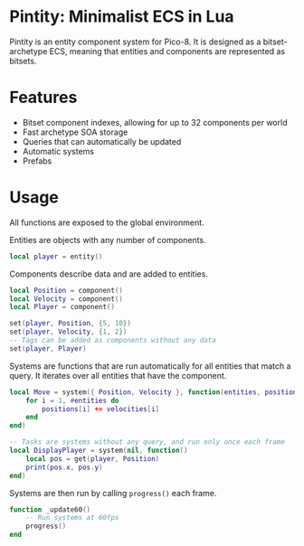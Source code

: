 # Pintity: Minimalist ECS in Lua

Pintity is an entity component system for Pico-8.
It is designed as a bitset-archetype ECS, meaning that entities and components are represented as bitsets.

# Features

- Bitset component indexes, allowing for up to 32 components per world
- Fast archetype SOA storage
- Queries that can automatically be updated
- Automatic systems
- Prefabs

# Usage

All functions are exposed to the global environment.

Entities are objects with any number of components.

```lua
local player = entity()
```

Components describe data and are added to entities.

```lua
local Position = component()
local Velocity = component()
local Player = component()

set(player, Position, {5, 10})
set(player, Velocity, {1, 2})
-- Tags can be added as components without any data
set(player, Player)
```

Systems are functions that are run automatically for all entities that match a query. It iterates over all entities that have the component.

```lua
local Move = system({ Position, Velocity }, function(entities, positions, velocities)
    for i = 1, #entities do
        positions[i] += velocities[i]
    end
end)

-- Tasks are systems without any query, and run only once each frame
local DisplayPlayer = system(nil, function()
    local pos = get(player, Position)
    print(pos.x, pos.y)
end)
```

Systems are then run by calling `progress()` each frame.

```lua
function _update60()
    -- Run systems at 60fps
    progress()
end
```